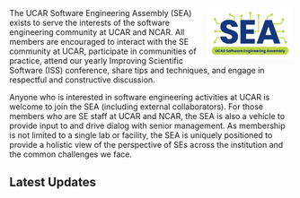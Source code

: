 <img style="float: right; max-width: 30%" src="assets/images/2024_SEA_Logo.png">
The UCAR Software Engineering Assembly (SEA) exists to serve the interests of the software engineering community at UCAR and NCAR.
All members are encouraged to interact with the SE community at UCAR, participate in communities of practice, attend our yearly
Improving Scientific Software (ISS) conference, share tips and techniques, and engage in respectful and constructive discussion.

Anyone who is interested in software engineering activities at UCAR is welcome to join the SEA (including external collaborators).
For those members who are SE staff at UCAR and NCAR, the SEA is also a vehicle to provide input to and drive dialog with senior management.
As membership is not limited to a single lab or facility, the SEA is uniquely positioned to provide a holistic view of the perspective
of SEs across the institution and the common challenges we face. 

## Latest Updates
